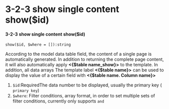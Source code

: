 # 3-2-3 show single content show\($id\)

#### 3-2-3 show single content show\($id\)

```text
show($id, $where = []):string
```

According to the model data table field, the content of a single page is automatically generated. In addition to returning the complete page content, it will also automatically apply **&lt;{$table name\_show}&gt;** to the template. In addition, all data arrays The template label **&lt;{$table name}&gt;** can be used to display the value of a certain field with **&lt;{$table name. Column name}&gt;**

1. `$id`:RequiredThe data number to be displayed, usually the primary key \( `primary key`\)
2. `$where`: Filter conditions, array format, in order to set multiple sets of filter conditions, currently only supports `and`

